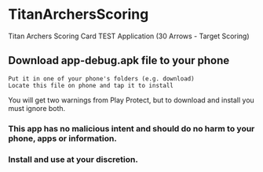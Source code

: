 # TitanArchersScoring
Titan Archers Scoring Card TEST Application (30 Arrows - Target Scoring)

## Download app-debug.apk file to your phone
    Put it in one of your phone's folders (e.g. download)
    Locate this file on phone and tap it to install

You will get two warnings from Play Protect, but
to download and install you must ignore both.


### This app has no malicious intent and should do no harm to your phone, apps or information.
### Install and use at your discretion.

